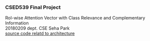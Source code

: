 ### CSED539 Final Project
RoI-wise Attention Vector with Class Relevance and Complementary Information  
20180209 dept. CSE Seha Park  
[source code relatd to architecture](https://github.com/rach-rgb/CV_final/blob/main/AttentionVector/src/components/rav_net.py)
